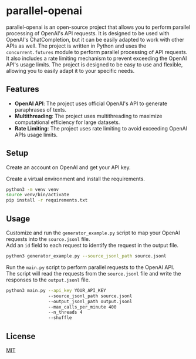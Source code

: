 # parallel-openai
parallel-openai is an open-source project that allows you to perform parallel processing of OpenAI's API requests. It is designed to be used with OpenAI's ChatCompletion, but it can be easily adapted to work with other APIs as well. 
The project is written in Python and uses the `concurrent.futures` module to perform parallel processing of API requests. 
It also includes a rate limiting mechanism to prevent exceeding the OpenAI API's usage limits. 
The project is designed to be easy to use and flexible, allowing you to easily adapt it to your specific needs.


## Features
- **OpenAI API**: The project uses official OpenAI's API to generate paraphrases of texts.
- **Multithreading**: The project uses multithreading to maximize computational efficiency for large datasets.
- **Rate Limiting**: The project uses rate limiting to avoid exceeding OpenAI APIs usage limits.

## Setup
Create an account on OpenAI and get your API key.

Create a virtual environment and install the requirements.
```bash
python3 -m venv venv
source venv/bin/activate
pip install -r requirements.txt
```

## Usage
Customize and run the `generator_example.py` script to map your OpenAI requests into the `source.jsonl` file.\
Add an `id` field to each request to identify the request in the output file. 
```bash
python3 generator_example.py --source_jsonl_path source.jsonl
```

Run the `main.py` script to perform parallel requests to the OpenAI API.\
The script will read the requests from the `source.jsonl` file and write the responses to the `output.jsonl` file.
```bash
python3 main.py --api_key YOUR_API_KEY 
                --source_jsonl_path source.jsonl
                --output_jsonl_path output.jsonl 
                --max_calls_per_minute 400
                --n_threads 4
                --shuffle
```

## License
[MIT](https://choosealicense.com/licenses/mit/)